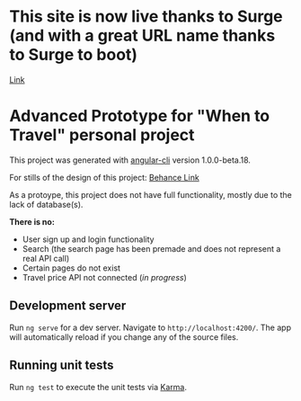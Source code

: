 # This site is now live thanks to Surge (and with a great URL name thanks to Surge to boot)
[Link](http://spiritual-kitten.surge.sh/)


# Advanced Prototype for "When to Travel" personal project

This project was generated with [angular-cli](https://github.com/angular/angular-cli) version 1.0.0-beta.18.

For stills of the design of this project: [Behance Link](https://www.behance.net/gallery/43870993/When-to-Travel)

As a protoype, this project does not have full functionality, mostly due to the lack of database(s).

**There is no:**
- User sign up and login functionality
- Search (the search page has been premade and does not represent a real API call)
- Certain pages do not exist
- Travel price API not connected (*in progress*)

## Development server
Run `ng serve` for a dev server. Navigate to `http://localhost:4200/`. The app will automatically reload if you change any of the source files.

## Running unit tests

Run `ng test` to execute the unit tests via [Karma](https://karma-runner.github.io).


